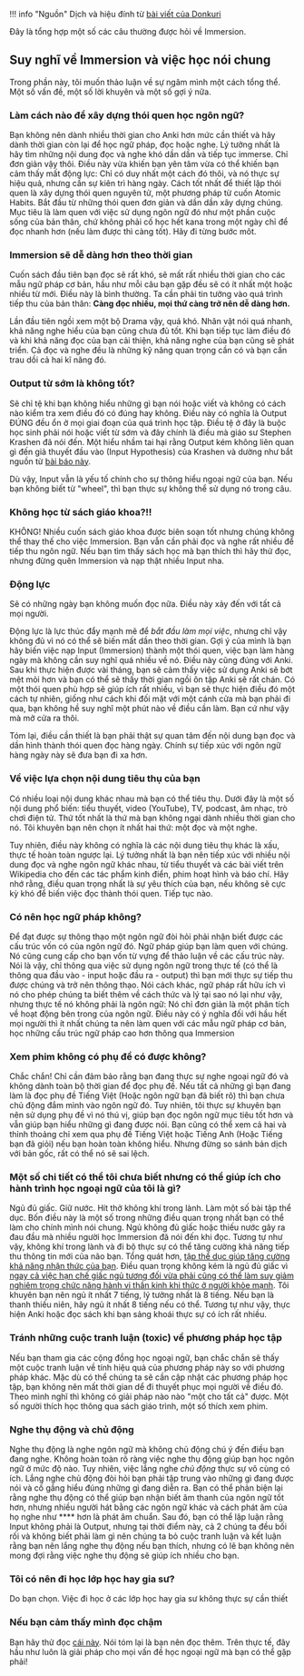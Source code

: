 !!! info "Nguồn"
    Dịch và hiệu đính từ [bài viết của Donkuri](https://donkuri.github.io/learn-japanese/immersion/)

Đây là tổng hợp một số các câu thường được hỏi về Immersion.

## Suy nghĩ về Immersion và việc học nói chung

Trong phần này, tôi muốn thảo luận về sự ngâm mình một cách tổng thể. Một số vấn đề, một số lời khuyên và một số gợi ý nữa.

### Làm cách nào để xây dựng thói quen học ngôn ngữ?

Bạn không nên dành nhiều thời gian cho Anki hơn mức cần thiết và hãy dành thời gian còn lại để học ngữ pháp, đọc hoặc nghe. Lý tưởng nhất là hãy tìm những nội dung đọc và nghe khó dần dần và tiếp tục immerse. Chỉ đơn giản vậy thôi. Điều này vừa khiến bạn yên tâm vừa có thể khiến bạn cảm thấy mất động lực: Chỉ có duy nhất một cách đó thôi, và nó thực sự hiệu quả, nhưng cần sự kiên trì hàng ngày. Cách tốt nhất để thiết lập thói quen là xây dựng thói quen nguyên tử, một phương pháp từ cuốn Atomic Habits. Bắt đầu từ những thói quen đơn giản và dần dần xây dựng chúng. Mục tiêu là làm quen với việc sử dụng ngôn ngữ đó như một phần cuộc sống của bản thân, chứ không phải cố học hết kana trong một ngày chỉ để đọc nhanh hơn (nếu làm được thì càng tốt). Hãy đi từng bước môt.

### Immersion sẽ dễ dàng hơn theo thời gian

Cuốn sách đầu tiên bạn đọc sẽ rất khó, sẽ mất rất nhiều thời gian cho các mẫu ngữ pháp cơ bản, hầu như mỗi câu bạn gặp đều sẽ có ít nhất một hoặc nhiều từ mới. Điều này là bình thường. Ta cần phải tin tưởng vào quá trình tiếp thu của bản thân: **Càng đọc nhiều, mọi thứ càng trở nên dễ dàng hơn.**

Lần đầu tiên ngồi xem một bộ Drama vậy, quá khó. Nhân vật nói quá nhanh, khả năng nghe hiểu của bạn cũng chưa đủ tốt. Khi bạn tiếp tục làm điều đó và khi khả năng đọc của bạn cải thiện, khả năng nghe của bạn cũng sẽ phát triển. Cả đọc và nghe đều là những kỹ năng quan trọng cần có và bạn cần trau dồi cả hai kĩ năng đó.

### Output từ sớm là không tốt?

Sẽ chỉ tệ khi bạn không hiểu những gì bạn nói hoặc viết và không có cách nào kiểm tra xem điều đó có đúng hay không. Điều này có nghĩa là Output ĐÚNG đều ổn ở mọi giai đoạn của quá trình học tập. Điều tệ ở đây là buộc học sinh phải nói hoặc viết từ sớm và đây chính là điều mà giáo sư Stephen Krashen đã nói đến. Một hiểu nhầm tai hại rằng Output kém không liên quan gì đến giả thuyết đầu vào (Input Hypothesis) của Krashen và dường như bắt nguồn từ [bài báo này](https://www.antimoon.com/how/mistakes-damage.htm). 

Dù vậy, Input vẫn là yếu tố chính cho sự thông hiểu ngoại ngữ của bạn. Nếu bạn không biết từ "wheel", thì bạn thực sự không thể sử dụng nó trong câu.

### Không học từ sách giáo khoa?!!

KHÔNG! Nhiều cuốn sách giáo khoa được biên soạn tốt nhưng chúng không thể thay thế cho việc Immersion. Bạn vẫn cần phải đọc và nghe rất nhiều để tiếp thu ngôn ngữ. Nếu bạn tìm thấy sách học mà bạn thích thì hãy thử đọc, nhưng đừng quên Immersion và nạp thật nhiều Input nha.

### Động lực

Sẽ có những ngày bạn không muốn đọc nữa. Điều này xảy đến với tất cả mọi người. 

Động lực là lực thúc đẩy mạnh mẽ để _bắt đầu làm mọi việc_, nhưng chỉ vậy không đủ vì nó có thể sẽ biến mất dần theo thời gian. Gợi ý của mình là bạn hãy biến việc nạp Input (Immersion) thành một thói quen, việc bạn làm hàng ngày mà không cần suy nghĩ quá nhiều về nó. Điều này cũng đúng với Anki. Sau khi thực hiện được vài tháng, bạn sẽ cảm thấy việc sử dụng Anki sẽ bớt mệt mỏi hơn và bạn có thể sẽ thấy thời gian ngồi ôn tập Anki sẽ rất chán. Có một thói quen phù hợp sẽ giúp ích rất nhiều, vì bạn sẽ thực hiện điều đó một cách tự nhiên, giống như cách khi đối mặt với một cánh cửa mà bạn phải đi qua, bạn không hề suy nghĩ một phút nào về điều cần làm. Bạn cứ như vậy mà mở cửa ra thôi.

Tóm lại, điều cần thiết là bạn phải thật sự quan tâm đến nội dung bạn đọc và dần hình thành thói quen đọc hàng ngày. Chính sự tiếp xúc với ngôn ngữ hàng ngày này sẽ đưa bạn đi xa hơn.

### Về việc lựa chọn nội dung tiêu thụ của bạn

Có nhiều loại nội dung khác nhau mà bạn có thể tiêu thụ. Dưới đây là một số nội dung phổ biến: tiểu thuyết, video (YouTube), TV, podcast, âm nhạc, trò chơi điện tử. Thứ tốt nhất là thứ mà bạn không ngại dành nhiều thời gian cho nó. Tôi khuyên bạn nên chọn ít nhất hai thứ: một đọc và một nghe.

Tuy nhiên, điều này không có nghĩa là các nội dung tiêu thụ khác là xấu, thực tế hoàn toàn ngược lại. Lý tưởng nhất là bạn nên tiếp xúc với nhiều nội dung đọc và nghe ngôn ngữ khác nhau, từ tiểu thuyết và các bài viết trên Wikipedia cho đến các tác phẩm kinh điển, phim hoạt hình và báo chí. Hãy nhớ rằng, điều quan trọng nhất là sự yêu thích của bạn, nếu không sẽ cực kỳ khó để biến việc đọc thành thói quen. Tiếp tục nào.

### Có nên học ngữ pháp không?

Để đạt được sự thông thạo một ngôn ngữ đòi hỏi phải nhận biết được các cấu trúc vốn có của ngôn ngữ đó. Ngữ pháp giúp bạn làm quen với chúng. Nó cũng cung cấp cho bạn vốn từ vựng để thảo luận về các cấu trúc này. Nói là vậy, chỉ thông qua việc sử dụng ngôn ngữ trong thực tế (có thể là thông qua đầu vào - input hoặc đầu ra - output) thì bạn mới thực sự tiếp thu được chúng và trở nên thông thạo. Nói cách khác, ngữ pháp rất hữu ích vì nó cho phép chúng ta biết thêm về cách thức và lý tại sao nó lại như vậy, nhưng thực tế nó không phải là ngôn ngữ: Nó chỉ đơn giản là một phân tích về hoạt động bên trong của ngôn ngữ. Điều này có ý nghĩa đối với hầu hết mọi người thì ít nhất chúng ta nên làm quen với các mẫu ngữ pháp cơ bản, học những cấu trúc ngữ pháp cao hơn thông qua Immersion

### Xem phim không có phụ đề có được không?

Chắc chắn! Chỉ cần đảm bảo rằng bạn đang thực sự nghe ngoại ngữ đó và không dành toàn bộ thời gian để đọc phụ đề. Nếu tất cả những gì bạn đang làm là đọc phụ đề Tiếng Việt (Hoặc ngôn ngữ bạn đã biết rõ) thì bạn chưa chủ động đắm mình vào ngôn ngữ đó. Tuy nhiên, tôi thực sự khuyên bạn nên sử dụng phụ đề vì nó thú vị, giúp bạn đọc ngôn ngữ mục tiêu tốt hơn và vẫn giúp bạn hiểu những gì đang được nói. Bạn cũng có thể xem cả hai và thỉnh thoảng chỉ xem qua phụ đề Tiếng Việt hoặc Tiếng Anh (Hoặc Tiếng bạn đã giỏi) nếu bạn hoàn toàn không hiểu. Nhưng đừng so sánh bản dịch với bản gốc, rất có thể nó sẽ sai lệch.

### Một số chi tiết có thể tôi chưa biết nhưng có thể giúp ích cho hành trình học ngoại ngữ của tôi là gì?

Ngủ đủ giấc. Giữ nước. Hít thở không khí trong lành. Làm một số bài tập thể dục. Bốn điều này là một số trong những điều quan trọng nhất bạn có thể làm cho chính mình nói chung. Ngủ không đủ giấc hoặc thiếu nước gây ra đau đầu mà nhiều người học Immersion đã nói đến khi đọc. Tương tự như vậy, không khí trong lành và đi bộ thực sự có thể tăng cường khả năng tiếp thu thông tin mới của não bạn. Tổng quát hơn, [tập thể dục giúp tăng cường khả năng nhận thức của bạn](https://pubmed.ncbi.nlm.nih.gov/28666827/). Điều quan trọng không kém là ngủ đủ giấc vì [ngay cả việc hạn chế giấc ngủ tương đối vừa phải cũng có thể làm suy giảm nghiêm trọng chức năng hành vi thần kinh khi thức ở người khỏe mạnh](https://pubmed.ncbi.nlm.nih.gov/12683469/). Tôi khuyên bạn nên ngủ ít nhất 7 tiếng, lý tưởng nhất là 8 tiếng. Nếu bạn là thanh thiếu niên, hãy ngủ ít nhất 8 tiếng nếu có thể. Tương tự như vậy, thực hiện Anki hoặc đọc sách khi bạn sảng khoái thực sự có ích rất nhiều.

### Tránh những cuộc tranh luận (toxic) về phương pháp học tập

Nếu bạn tham gia các cộng đồng học ngoại ngữ, bạn chắc chắn sẽ thấy một cuộc tranh luận về tính hiệu quả của phương pháp này so với phương pháp khác. Mặc dù có thể chúng ta sẽ cần cập nhật các phương pháp học tập, bạn không nên mất thời gian dể đi thuyết phục mọi người về điều đó. Theo mình nghĩ thì không có giải pháp nào nào "một cho tất cả" được. Một số người thích học thông qua sách giáo trình, một số thích xem phim.  


### Nghe thụ động và chủ động

Nghe thụ động là nghe ngôn ngữ mà không chủ động chú ý đến điều bạn đang nghe. Không hoàn toàn rõ ràng việc nghe thụ động giúp bạn học ngôn ngữ ở mức độ nào. Tuy nhiên, việc lắng nghe _chủ động_ thực sự vô cùng có ích. Lắng nghe chủ động đòi hỏi bạn phải tập trung vào những gì đang được nói và cố gắng hiểu đúng những gì đang diễn ra. Bạn có thể phản biện lại rằng nghe thụ động có thể giúp bạn nhận biết âm thanh của ngôn ngữ tốt hơn, nhưng nhiều người hát bằng các ngôn ngữ khác và cách phát âm của họ nghe như **** hơn là phát âm chuẩn. Sau đó, bạn có thể lập luận rằng Input không phải là Output, nhưng tại thời điểm này, cả 2 chúng ta đều bối rối và không biết phải làm gì nên chúng ta bỏ cuộc tranh luận và kết luận rằng bạn nên lắng nghe thụ động nếu bạn thích, nhưng có lẽ bạn không nên mong đợi rằng việc nghe thụ động sẽ giúp ích nhiều cho bạn.

### Tôi có nên đi học lớp học hay gia sư?

Do bạn chọn. Việc đi học ở các lớp học hay gia sư không thực sự cần thiết

### Nếu bạn cảm thấy mình đọc chậm

Bạn hãy thử đọc [cái này](https://learnjapanese.moe/readingtips/#reading-speed-tips-and-tricks). Nói tóm lại là bạn nên đọc thêm. Trên thực tế, đây hầu như luôn là giải pháp cho mọi vấn đề học ngoại ngữ mà bạn có thể gặp phải!

